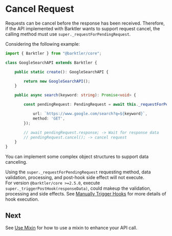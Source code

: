 # Cancel Request

Requests can be cancel before the response has been received. Therefore, if the API implemented with Barktler wants to support request cancel, the calling method must use `super._requestForPendingRequest`.

Considering the following example:

```ts
import { Barktler } from "@barktler/core";

class GoogleSearchAPI extends Barktler {

    public static create(): GoogleSearchAPI {

        return new GoogleSearchAPI();
    }

    public async search(keyword: string): Promise<void> {

        const pendingRequest: PendingRequest = await this._requestForPendingRequest({

            url: `https://www.google.com/search?q=${keyword}`,
            method: 'GET',
        });

        // await pendingRequest.response; -> Wait for response data
        // pendingRequest.cancel(); -> cancel request
    }
}
```

You can implement some complex object structures to support data canceling.

Using the `super._requestForPendingRequest` requesting method, data validation, processing, and post-hook side effect will not execute.  
For version `@barktler/core >=2.5.0`, execute `super._triggerPostHook(responseData)`, could makeup the validation, processing and side effects. See [Manually Trigger Hooks](../document/manually-trigger-hooks.md) for more details of hook execution.

## Next

See [Use Mixin](./use-mixin.md) for how to use a mixin to enhance your API call.

